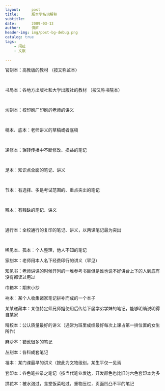 ```yaml
---
layout:     post
title:      版本学名词解释
subtitle:   
date:       2009-03-13
author:     慎庐
header-img: img/post-bg-debug.png
catalog: true
tags:
    - 闲扯
    - 文献
  
---
```


官刻本：高教版的教材 （按又称监本）

​     

书局本：各地方出版社和大学出版社的教材 （按又称书院本）

​     

坊刻本：校印刷厂印刷的老师的讲义 

​     

稿本、底本：老师讲义的草稿或者底稿 

​     

递修本：辗转传播中不断修改、损益的笔记 

​     

足本：知识点全面的笔记、讲义 

​     

节本：有选择、多是考试范围的、重点突出的笔记 

​     

残本：有残缺的笔记、讲义 

​     

通行本：全校通行的复印的笔记、讲义，以两课笔记最为突出 

​     

稀见本、孤本：个人整理，他人不知的笔记 

 

家刻本：老师用本人名下经费印行的讲义（罕见）

 

知见书：老师讲课的时候开列的一堆参考书目但是谁也说不好讲台上下的人到底有没有都读过用过

 

巾箱本：期末小抄

 

衲本：某个人收集诸家笔记拼补而成的一个本子

 

某某递藏本：某位特定师兄师姐使用后传给下届学弟学妹的笔记，能够明确说明得自某家

 

精校本：公认质量最好的讲义（通常为班里成绩最好每次上课占第一排位置的女生所作）

 

麻沙本：错讹很多的笔记

 

丛刻本：各科成套笔记

 

祖本：某门课最早的讲义（按此为文物级别，某生平仅一见焉

 

套印本：各色笔抄录之笔记（按当代笔业发达，开发颜色也比旧时六色套印本为多

 

拱花本：被水泡过，食堂饭菜粘过，重物压过，页面凹凸不平的笔记

 
